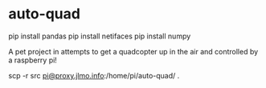 # auto-quad

pip install pandas
pip install netifaces
pip install numpy

A pet project in attempts to get a quadcopter up in the air and controlled by a raspberry pi!

scp -r src pi@proxy.jlmo.info:/home/pi/auto-quad/ .
